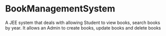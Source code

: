 # BookManagementSystem
A JEE system that deals with allowing Student to view books, search books by year. It allows an Admin to create books, update books and delete books
